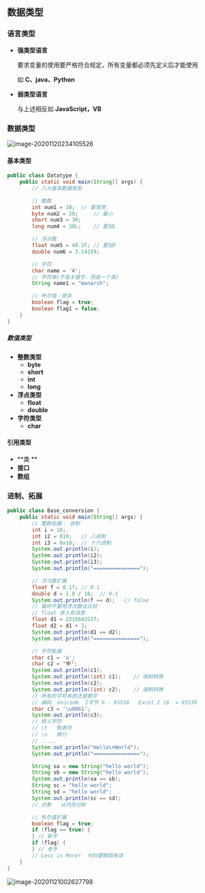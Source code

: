 ## 数据类型

### 语言类型

- **强类型语言** 

    要求变量的使用要严格符合规定，所有变量都必须先定义后才能使用

    如 **C、java、Python**

- **弱类型语言** 

    与上述相反如 **JavaScript，VB** 



### 数据类型

![image-20201120234105526](https://img2020.cnblogs.com/blog/2213660/202011/2213660-20201120234105523-1783829685.png)

#### 基本类型

```java
public class Datatype {
    public static void main(String[] args) {
        // 八大基本数据类型

        // 整数
        int num1 = 10;  // 最常用
        byte num2 = 20;     // 最小
        short num3 = 30;
        long num4 = 30L;    // 要加L

        // 浮点数
        float num5 = 40.2F; // 要加F
        double num6 = 3.14159;

        // 字符
        char name = 'A';
        // 字符串(不是关键字，而是一个类)
        String name1 = "monarch";

        // 布尔值：是非
        boolean flag = true;
        boolean flag1 = false;
    }
}

```



##### 数值类型

- **整数类型** 
    - **byte** 
    - **short** 
    - **int** 
    - **long**
- **浮点类型** 
    - **float** 
    - **double** 
- **字符类型** 
    - **char** 

#### 引用类型

- **类 **
- **接口** 
- **数组** 



### 进制、拓展

```java
public class Base_conversion {
    public static void main(String[] args) {
        // 整数拓展： 进制
        int i = 10;
        int i2 = 010;   // 八进制
        int i3 = 0x10;  // 十六进制
        System.out.println(i);
        System.out.println(i2);
        System.out.println(i3);
        System.out.println("===============");

        // 浮点数扩展
        float f = 0.1f; // 0.1
        double d = 1.0 / 10;  // 0.1
        System.out.println(f == d);   // false
        // 最好不要用浮点数去比较
        // float 舍入有误差
        float d1 = 221564321f;
        float d2 = d1 + 1;
        System.out.println(d1 == d2);
        System.out.println("===============");

        // 字符拓展
        char c1 = 'a';
        char c2 = '中';
        System.out.println(c1);
        System.out.println((int) c1);    // 强制转换
        System.out.println(c2);
        System.out.println((int) c2);    // 强制转换
        // 所有的字符本质还是数字
        // 编码  Unicode  2字节 0 - 65536   Excel 2 16  = 65536
        char c3 = '\u0061';
        System.out.println(c3);
        // 转义字符
        // \t   制表符
        // \n   换行
        // .....
        System.out.println("Hello\nWorld");
        System.out.println("===============");

        String sa = new String("hello world");
        String sb = new String("hello world");
        System.out.println(sa == sb);
        String sc = "hello world";
        String sd = "hello world";
        System.out.println(sc == sd);
        // 对象   从内存分析

        // 布尔值扩展
        boolean flag = true;
        if (flag == true) {
        } // 新手
        if (flag) {
        } // 老手
        // Less is More!  代码要精简易读
    }
}

```

![image-20201121002627798](https://img2020.cnblogs.com/blog/2213660/202011/2213660-20201121002627844-2136252792.png)

